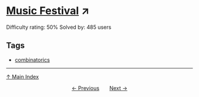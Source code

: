 # [Music Festival](https://projecteuler.net/problem=475) ↗️

Difficulty rating: 50%
Solved by: 485 users
## Tags

- [combinatorics](../tags/combinatorics.md)



---

[↑ Main Index](../README.md)


<div align=center><a href='474.md'>← Previous</a> &nbsp;&nbsp; &nbsp;&nbsp;  <a href='476.md'>Next →</a></div>

